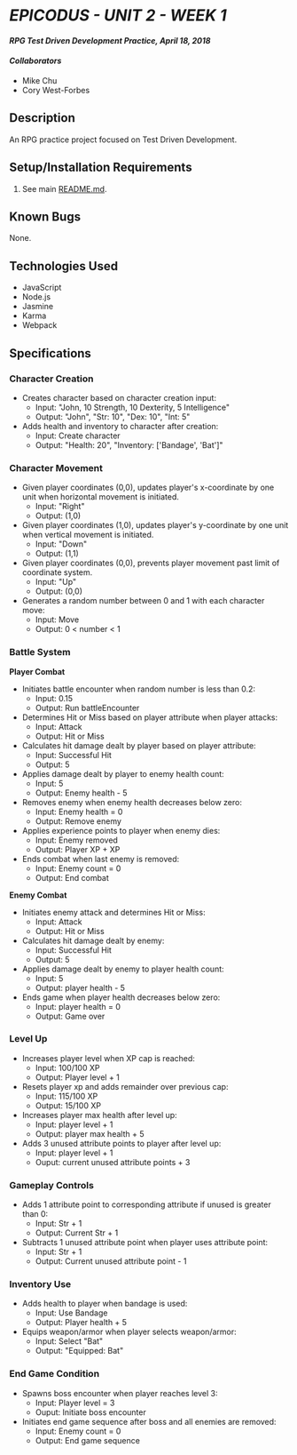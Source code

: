 # _EPICODUS - UNIT 2 - WEEK 1_

#### _RPG Test Driven Development Practice, April 18, 2018_

#### _Collaborators_

* Mike Chu
* Cory West-Forbes

## Description

An RPG practice project focused on Test Driven Development.

## Setup/Installation Requirements

1. See main [README.md](../README.md).

## Known Bugs

None.

## Technologies Used

* JavaScript
* Node.js
* Jasmine
* Karma
* Webpack

## Specifications

### Character Creation
- Creates character based on character creation input:
    - Input: "John, 10 Strength, 10 Dexterity, 5 Intelligence"
    - Output: "John", "Str: 10", "Dex: 10", "Int: 5"
- Adds health and inventory to character after creation:
    - Input: Create character
    - Output: "Health: 20", "Inventory: ['Bandage', 'Bat']"

### Character Movement
- Given player coordinates (0,0), updates player's x-coordinate by one unit when horizontal movement is initiated.
    - Input: "Right"
    - Output: (1,0)
- Given player coordinates (1,0), updates player's y-coordinate by one unit when vertical movement is initiated.
    - Input: "Down"
    - Output: (1,1)
- Given player coordinates (0,0), prevents player movement past limit of coordinate system.
    - Input: "Up"
    - Output: (0,0)
- Generates a random number between 0 and 1 with each character move:
    - Input: Move
    - Output: 0 < number < 1

### Battle System
**Player Combat**
- Initiates battle encounter when random number is less than 0.2:
  - Input: 0.15
  - Output: Run battleEncounter
- Determines Hit or Miss based on player attribute when player attacks:
  - Input: Attack
  - Output: Hit or Miss
- Calculates hit damage dealt by player based on player attribute:
  - Input: Successful Hit
  - Output: 5
- Applies damage dealt by player to enemy health count:
  - Input: 5
  - Output: Enemy health - 5
- Removes enemy when enemy health decreases below zero:
  - Input: Enemy health = 0
  - Output: Remove enemy
- Applies experience points to player when enemy dies:
  - Input: Enemy removed
  - Output: Player XP + XP
- Ends combat when last enemy is removed:
  - Input: Enemy count = 0
  - Output: End combat

**Enemy Combat**
- Initiates enemy attack and determines Hit or Miss:
  - Input: Attack
  - Output: Hit or Miss
- Calculates hit damage dealt by enemy:
  - Input: Successful Hit
  - Output: 5
- Applies damage dealt by enemy to player health count:
  - Input: 5
  - Output: player health - 5
- Ends game when player health decreases below zero:
  - Input: player health = 0
  - Output: Game over

### Level Up
- Increases player level when XP cap is reached:
  - Input: 100/100 XP
  - Output: Player level + 1
- Resets player xp and adds remainder over previous cap:
  - Input: 115/100 XP
  - Output: 15/100 XP
- Increases player max health after level up:
  - Input: player level + 1
  - Output: player max health + 5
- Adds 3 unused attribute points to player after level up:
  - Input: player level + 1
  - Ouput: current unused attribute points + 3

### Gameplay Controls
- Adds 1 attribute point to corresponding attribute if unused is greater than 0:
  - Input: Str + 1
  - Output: Current Str + 1
- Subtracts 1 unused attribute point when player uses attribute point:
  - Input: Str + 1
  - Output: Current unused attribute point - 1

### Inventory Use
- Adds health to player when bandage is used:
  - Input: Use Bandage
  - Output: Player health + 5
- Equips weapon/armor when player selects weapon/armor:
  - Input: Select "Bat"
  - Output: "Equipped: Bat"

### End Game Condition
- Spawns boss encounter when player reaches level 3:
  - Input: Player level = 3
  - Ouput: Initiate boss encounter
- Initiates end game sequence after boss and all enemies are removed:
  - Input: Enemy count = 0
  - Output: End game sequence
